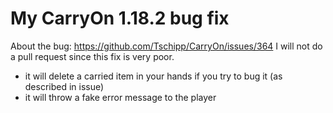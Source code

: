 # My CarryOn 1.18.2 bug fix
About the bug: https://github.com/Tschipp/CarryOn/issues/364
I will not do a pull request since this fix is very poor. 
- it will delete a carried item in your hands if you try to bug it (as described in issue)
- it will throw a fake error message to the player